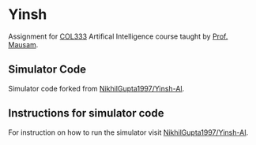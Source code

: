 # Yinsh
Assignment for [COL333](http://www.cse.iitd.ac.in/~mausam/courses/col333/autumn2018/) Artifical Intelligence course taught by [Prof. Mausam](http://www.cse.iitd.ernet.in/~mausam/). 

## Simulator Code
Simulator code forked from [NikhilGupta1997/Yinsh-AI](https://github.com/NikhilGupta1997/Yinsh-AI).  

## Instructions for simulator code
For instruction on how to run the simulator visit [NikhilGupta1997/Yinsh-AI](https://github.com/NikhilGupta1997/Yinsh-AI).
